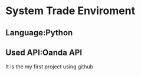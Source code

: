 # System Trade Enviroment
<h2>Language:Python</h2> 
<h2>Used API:Oanda API</h2>

It is the my first project using github